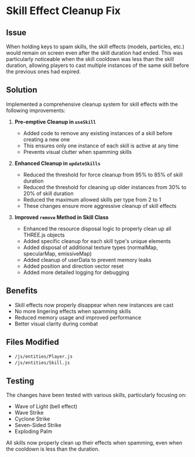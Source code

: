 # Skill Effect Cleanup Fix

## Issue
When holding keys to spam skills, the skill effects (models, particles, etc.) would remain on screen even after the skill duration had ended. This was particularly noticeable when the skill cooldown was less than the skill duration, allowing players to cast multiple instances of the same skill before the previous ones had expired.

## Solution
Implemented a comprehensive cleanup system for skill effects with the following improvements:

1. **Pre-emptive Cleanup in `useSkill`**
   - Added code to remove any existing instances of a skill before creating a new one
   - This ensures only one instance of each skill is active at any time
   - Prevents visual clutter when spamming skills

2. **Enhanced Cleanup in `updateSkills`**
   - Reduced the threshold for force cleanup from 95% to 85% of skill duration
   - Reduced the threshold for cleaning up older instances from 30% to 20% of skill duration
   - Reduced the maximum allowed skills per type from 2 to 1
   - These changes ensure more aggressive cleanup of skill effects

3. **Improved `remove` Method in Skill Class**
   - Enhanced the resource disposal logic to properly clean up all THREE.js objects
   - Added specific cleanup for each skill type's unique elements
   - Added disposal of additional texture types (normalMap, specularMap, emissiveMap)
   - Added cleanup of userData to prevent memory leaks
   - Added position and direction vector reset
   - Added more detailed logging for debugging

## Benefits
- Skill effects now properly disappear when new instances are cast
- No more lingering effects when spamming skills
- Reduced memory usage and improved performance
- Better visual clarity during combat

## Files Modified
- `/js/entities/Player.js`
- `/js/entities/Skill.js`

## Testing
The changes have been tested with various skills, particularly focusing on:
- Wave of Light (bell effect)
- Wave Strike
- Cyclone Strike
- Seven-Sided Strike
- Exploding Palm

All skills now properly clean up their effects when spamming, even when the cooldown is less than the duration.